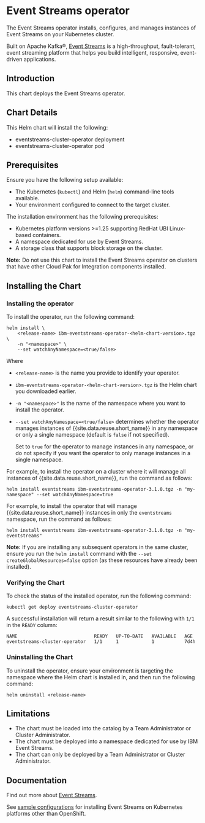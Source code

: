 # Event Streams operator

The Event Streams operator installs, configures, and manages instances of Event Streams on your Kubernetes cluster.

Built on Apache Kafka®, [Event Streams](https://ibm.github.io/event-automation/es/about/overview/) is a high-throughput, fault-tolerant, event streaming platform that helps you build intelligent, responsive, event-driven applications.

## Introduction

This chart deploys the Event Streams operator.

## Chart Details

This Helm chart will install the following:

- eventstreams-cluster-operator deployment
- eventstreams-cluster-operator pod

## Prerequisites

Ensure you have the following setup available:

- The Kubernetes (`kubectl`) and Helm (`helm`) command-line tools available.
- Your environment configured to connect to the target cluster.


The installation environment has the following prerequisites:

- Kubernetes platform versions >=1.25 supporting RedHat UBI Linux-based containers.
- A namespace dedicated for use by Event Streams.
- A storage class that supports block storage on the cluster.

**Note:** Do not use this chart to install the Event Streams operator on clusters that have other Cloud Pak for Integration components installed.

## Installing the Chart

### Installing the operator

To install the operator, run the following command:

```
helm install \
    <release-name> ibm-eventstreams-operator-<helm-chart-version>.tgz \
    -n "<namespace>" \
    --set watchAnyNamespace=<true/false>
```

Where
- `<release-name>` is the name you provide to identify your operator.
- `ibm-eventstreams-operator-<helm-chart-version>.tgz` is the Helm chart you downloaded earlier.
- `-n "<namespace>"` is the name of the namespace where you want to install the operator.
- `--set watchAnyNamespace=<true/false>` determines whether the operator manages instances of {{site.data.reuse.short_name}} in any namespace or only a single namespace (default is `false` if not specified).

  Set to `true` for the operator to manage instances in any namespace, or do not specify if you want the operator to only manage instances in a single namespace.

For example, to install the operator on a cluster where it will manage all instances of {{site.data.reuse.short_name}}, run the command as follows:

`helm install eventstreams ibm-eventstreams-operator-3.1.0.tgz -n "my-namespace" --set watchAnyNamespace=true`

For example, to install the operator that will manage {{site.data.reuse.short_name}} instances in only the `eventstreams` namespace, run the command as follows:

`helm install eventstreams ibm-eventstreams-operator-3.1.0.tgz -n "my-eventstreams"`

**Note:** If you are installing any subsequent operators in the same cluster, ensure you run the `helm install` command with the `--set createGlobalResources=false` option (as these resources have already been installed).

### Verifying the Chart

To check the status of the installed operator, run the following command:

`kubectl get deploy eventstreams-cluster-operator`

A successful installation will return a result similar to the following with `1/1` in the `READY` column:

```
NAME                            READY   UP-TO-DATE   AVAILABLE   AGE
eventstreams-cluster-operator   1/1     1            1           7d4h
```

### Uninstalling the Chart

To uninstall the operator, ensure your environment is targeting the namespace where the Helm chart is installed in, and then run the following command:

```
helm uninstall <release-name>
```

## Limitations

- The chart must be loaded into the catalog by a Team Administrator or Cluster Administrator.
- The chart must be deployed into a namespace dedicated for use by IBM Event Streams.
- The chart can only be deployed by a Team Administrator or Cluster Administrator.

## Documentation

Find out more about [Event Streams](https://ibm.github.io/event-automation/es/about/overview/).

See [sample configurations](https://github.com/IBM/ibm-event-automation/tree/main/event-streams/cr-examples/eventstreams/kubernetes) for installing Event Streams on Kubernetes platforms other than OpenShift.
